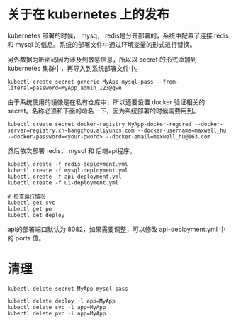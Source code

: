 # 关于在 kubernetes 上的发布

kubernetes 部署的时候， mysq， redis是分开部署的，系统中配置了连接 redis 和 mysql 的信息。系统的部署文件中通过环境变量的形式进行替换。

另外数据为听密码因为涉及到敏感信息，所以以 secret 的形式添加到 kubernetes 集群中，再导入到系统部署文件中。

```shell
kubectl create secret generic MyApp-mysql-pass --from-literal=password=MyApp_admin_123@qwe

```

由于系统使用的镜像是在私有仓库中，所以还要设置 docker 验证相关的 secret。名称必须和下面的命名一下，因为系统部署的时候需要用到。

```shell
kubectl create secret docker-registry MyApp-docker-regcred --docker-server=registry.cn-hangzhou.aliyuncs.com --docker-username=maxwell_hu --docker-password=<your-pword> --docker-email=maxwell_hu@163.com
```

然后依次部署 redis， mysql 和 后端api程序。

```shell
kubectl create -f redis-deployment.yml
kubectl create -f mysql-deployment.yml
kubectl create -f api-deployment.yml
kubectl create -f ui-deployment.yml

# 检查运行情况
kubectl get svc
kubectl get po
kubectl get deploy
```

api的部署端口默认为 8082，如果需要调整，可以修改 api-deployment.yml 中的 ports 值。

# 清理

```shell
kubectl delete secret MyApp-mysql-pass

kubectl delete deploy -l app=MyApp
kubectl delete svc -l app=MyApp
kubectl delete pvc -l app=MyApp
```